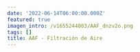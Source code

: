 ```yaml
---
date: '2022-06-14T06:00:00.000Z'
featured: true
imagen_intro: /v1655244003/AAF_dnzv2o.png
tags: []
title: AAF - Filtración de Aire
---
```


